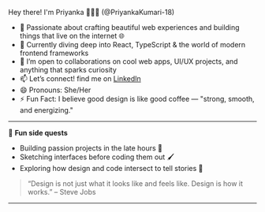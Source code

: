  Hey there! I'm Priyanka 👩‍💻✨ (@PriyankaKumari-18)

- 👀 Passionate about crafting beautiful web experiences and building things that live on the internet 🌐  
- 🌱 Currently diving deep into React, TypeScript & the world of modern frontend frameworks 
- 🤝 I’m open to collaborations on cool web apps, UI/UX projects, and anything that sparks curiosity  
- 📫 Let’s connect! find me on [LinkedIn](www.linkedin.com/in/priyanka-kumari-221b28290)  
- 😄 Pronouns: She/Her 
- ⚡ Fun Fact: I believe good design is like good coffee — "strong, smooth, and energizing."

---

🔭 **Fun side quests**  
- Building passion projects in the late hours 🌙  
- Sketching interfaces before coding them out 🖌️  
- Exploring how design and code intersect to tell stories 🌈  

> “Design is not just what it looks like and feels like. Design is how it works.” – Steve Jobs

---


